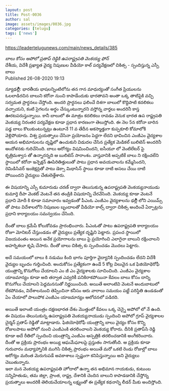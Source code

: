 ```yaml
---
layout: post
title: Post-0036
author: sal
image: assets/images/0036.jpg
categories: [telugu]
tags: ['news']
---
```

https://leadertelugunews.com/main/news_details/385  <br>
   <br>
 *బాలు కోసం అపోలో ప్రతాప్‌ రెడ్డికి ఉపరాష్ట్రపతి వెంకయ్య ఫోన్‌*  <br>
 దేశీయ, విదేశీ ప్రఖ్యాత వైద్య నిపుణుల వీడియో కాల్‌ పర్యవేక్షణలో చికిత్స - స్పందిస్తున్న ఎస్పీ బాలు  <br>
 Published 26-08-2020 19:13  <br>
   <br>
 న్యూఢల్లీి: భారతీయ భాషలన్నింటిలోను తన గాన మాధుర్యంతో సంగీత ప్రియులను ఓలలాడిరచిన బాలుని కరోనా నుంచి కాపాడేందుకు భారతావని అంతా ఒక్క తాటిపైకి వచ్చి సర్వమత ప్రార్థనలు చేస్తోంది. అందరి ప్రార్థనలు ఫలించే దిశగా బాలులో కొద్దిపాటి కదలికలు వచ్చాయని, కంటి సైగలను అర్థం చేస్కుంటున్నారని వస్తోన్న వార్తలు అందరినీ కాస్త ఊరటపరుస్తున్నాయి. కానీ బాలులో ఈ మాత్రం కదలికలు రావడం వెనుక భారత ఉప రాష్ట్రపతి వెంకయ్య నిరంతర పర్యవేక్షణ కూడా ప్రధాన కారణంగా తెలుస్తోంది. ఈ నెల 5న కరోనా బారిన పడ్డ బాలు కొలుకుంటున్నట్లు ఉంటూనే 11 వ తేదీన అకస్మాత్తుగా కుప్పకూలి కోమాలోకి వెళ్లిపోయారు. విశ్వ ప్రయత్నాలు చేసినా ప్రయోజనం పెద్దగా లేదని భావించిన ఎంజీఎం వైద్యశాల ఆయన అభిమానులను దృష్టిలో ఉంచుకుని విడుదల చేసిన ప్రత్యేక మెడికల్‌ బులిటెన్‌ అందరినీ ఆందోళనకు గురిచేసింది. బాలు ఆరోగ్యం విషమించిందని, ఐసీయూ లో వెంటిలేటర్‌ పై కృత్రిమశ్వాస తో ఉన్నారన్నది ఆ బులిటెన్‌ సారాంశం. వాస్తవానికి అప్పటికే బాలు ని రక్షించలేని స్థాయిలో కరోనా ఇన్ఫెక్షన్‌ ఊపిరితిత్తులుతో పాటు ప్రధాన అవయవాలను కమ్మేసిందని, రెమిడిసివర్‌ ఇంజెక్షన్లతో పాటు డెక్సా మిథాసిన్‌ స్థాయి కూడా దాటి అసలు చేయి దాటి పోయిందని వైద్యులు చేతులెత్తేశారు.  <br>
   <br>
 ఈ విషయాన్ని ఎస్పీ కుమారుడు చరణ్‌ ద్వారా తెలుసుకున్న ఉపరాష్ట్రపతి వెంకయ్యనాయుడు కుమార్తె దీపా వెంకట్‌ వెంటనే తన తండ్రికి విషయాన్ని చేరవేసింది. వెంకయ్య కూడా వెంటనే ప్రధాని మోదీ కి కూడా సమాచారం ఇవ్వడంతో పీఎంఓ ఎంజీఎం వైద్యశాలను ఢల్లీి లోని ఎయిమ్స్‌ తో పాటు విదేశాలలోని నిపుణుల బృందాలతో వీడియో కాల్స్‌ ద్వారా చికిత్స అందించే ఏర్పాట్లను ప్రధాని కార్యాలయం సమన్వయం చేసింది.  <br>
   <br>
 దీంతో బాలు క్రమేపీ కోలుకోవడం ప్రారంభించారు. పీఎంఓతో పాటు ఉపరాష్ట్రపతి కార్యాలయం రోజూ మోనిటర్‌ చేస్తుండడం తో వైద్యులు ప్రత్యేక దృష్టిని పెట్టారు. ప్రపంచ స్థాయిలో విజయవంతం అయిన అనేక ప్రయోగాలను బాలు పై ప్రయోగించి ఎలాగైనా బాలుని రక్షించాలని అహర్నిశలూ కృషి చేసారు. దీంతో బాలు చికిత్స కు స్పందించడం మొదలు పెట్టారు.  <br>
   <br>
 అదే సమయంలో బాలు కి నడుము కింది భాగం పూర్తిగా వైద్యానికి స్పందించడం లేదని  విదేశీ వైద్యుల బృందం గుర్తించింది. అందుకోసం ప్రత్యేకంగా ఉండే 5 కోట్ల విలువైన ఒక ఫిజియోథెరోఫీ యంత్రాన్ని కొనుగోలు చేయాలని ఎం జీ ఎం వైద్యశాలకు సూచించింది. ఎంజీఎం వైద్యశాల యాజమాన్యం కూడా అది తర్వాత ఎవ్వరికీ పనికిరాకపోయినా కేవలం బాలు కోసం దాన్ని కొనుగోలు చేయాలని పెద్దమనసుతో నిర్ణయించింది. అయితే అలాంటివి వెంటనే అందుబాటులో లేకపోవడం, విదేశాలనుంచి తెప్పించినా కనీసం ఆరు వారాలు సమయం పట్టే పరిస్థితి ఉండడంతో ఏం చేయాలో పాలుపోక ఎంజీఎం యాజమాన్యం ఆలోచనలో పడిరది.  <br>
   <br>
 అయితే ఇలాంటి యంత్రం దక్షణభారత దేశం మొత్తంలో  కేవలం ఒక్క చెన్నై అపోలో లో నే ఉంది. ఈ విషయం తెలుసుకున్న ఉపరాష్ట్రపతి వెంకయ్యనాయుడు స్పందించి అపోలో గ్రూప్‌ వైద్యశాలల చైర్మన్‌ ప్రతాప్‌  రెడ్డితో మాట్లాడారు. ఫిజియోథెరోఫీ యంత్రాన్ని బాలు వైద్యం కోసం కొన్ని రోజులపాటు అపోలో నుంచి ఎంజీఎంకి తరలించాలని వెంకయ్య కోరారు. దీనికి ప్రతాప్‌సి రెడ్డి కూడా అదే రీతిలో స్పందించి యంత్రాన్ని ఎంజీఎం ఆస్పత్రికి తరలించడానికి అంగీకరించారు. దీంతో ఆ ప్రక్రియ ప్రారంభం అయ్యి ఆఘమేఘాలపై ప్రస్తుతం సాగుతోంది. ఆ ప్రక్రియ కూడా గురువారం మధ్యాహ్నానికి ముగిసి చికిత్స ప్రారంభం అయితే మరో ఒకటి రెండు రోజుల్లో బాలు ఆరోగ్యం మరింత మెరుగుపడే అవకాశాలు స్పష్టంగా కనిపిస్తున్నాయి అని వైద్యులు చెబుతున్నారు.  <br>
 ఇలా మన వెంకయ్య ఉపరాష్ట్రపతి హోదాలో ఉన్నా తన అభిమాన గాయకుడు, కుటుంబ సన్నిహితుడు, తమ జిల్లా, ప్రాంత, రాష్ట్ర, దేశానికి చెందిన బాలుని కాపాడడానికి చేస్తోన్న ప్రయత్నాలు అందరికీ తెలియచేయాలన్న లక్ష్యంతో ఈ ప్రత్యేక కథనాన్ని లీడర్‌ మీకు అందిస్తోంది.